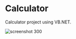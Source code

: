 # Calculator
Calculator project using VB.NET.

![screenshot 300](https://user-images.githubusercontent.com/16416130/32701009-5cfe0b26-c7f4-11e7-85f2-4acf7e34efed.png)
